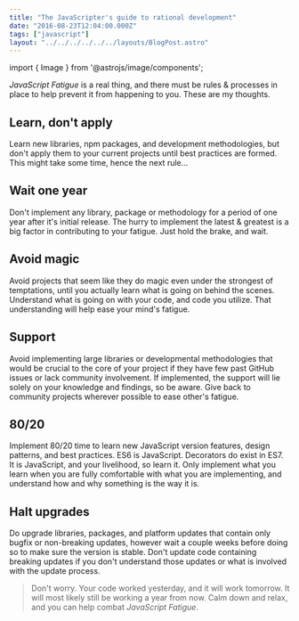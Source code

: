 ```yaml
---
title: "The JavaScripter's guide to rational development"
date: "2016-08-23T12:04:00.000Z"
tags: ["javascript"]
layout: "../../../../../../layouts/BlogPost.astro"
---
```


import { Image } from '@astrojs/image/components';

*JavaScript Fatigue* is a real thing, and there must be rules & processes in place to help prevent it from happening to you. These are my thoughts.

## Learn, don't apply

Learn new libraries, npm packages, and development methodologies, but don't apply them to your current projects until best practices are formed. This might take some time, hence the next rule...

## Wait one year

Don't implement any library, package or methodology for a period of one year after it's initial release. The hurry to implement the latest & greatest is a big factor in contributing to your fatigue. Just hold the brake, and wait.

## Avoid magic

Avoid projects that seem like they do magic even under the strongest of temptations, until you actually learn what is going on behind the scenes. Understand what is going on with your code, and code you utilize. That understanding will help ease your mind's fatigue.

## Support

Avoid implementing large libraries or developmental methodologies that would be crucial to the core of your project if they have few past GitHub issues or lack community involvement. If implemented, the support will lie solely on your knowledge and findings, so be aware. Give back to community projects wherever possible to ease other's fatigue.

## 80/20

Implement 80/20 time to learn new JavaScript version features, design patterns, and best practices. ES6 is JavaScript. Decorators do exist in ES7. It is JavaScript, and your livelihood, so learn it. Only implement what you learn when you are fully comfortable with what you are implementing, and understand how and why something is the way it is.

## Halt upgrades

Do upgrade libraries, packages, and platform updates that contain only bugfix or non-breaking updates, however wait a couple weeks before doing so to make sure the version is stable. Don't update code containing breaking updates if you don't understand those updates or what is involved with the update process.

> Don't worry. Your code worked yesterday, and it will work tomorrow. It will most likely still be working a year from now. Calm down and relax, and you can help combat *JavaScript Fatigue*.
